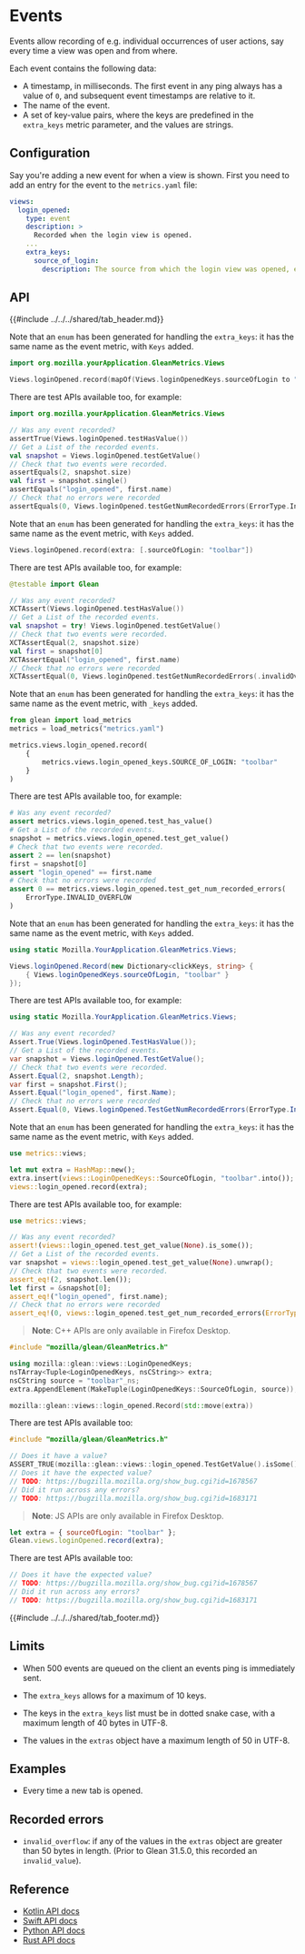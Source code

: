 # Events

Events allow recording of e.g. individual occurrences of user actions, say every time a view was open and from where.

Each event contains the following data:

- A timestamp, in milliseconds. The first event in any ping always has a value of `0`, and subsequent event timestamps are relative to it.
- The name of the event.
- A set of key-value pairs, where the keys are predefined in the `extra_keys` metric parameter, and the values are strings.

## Configuration

Say you're adding a new event for when a view is shown. First you need to add an entry for the event to the `metrics.yaml` file:

```YAML
views:
  login_opened:
    type: event
    description: >
      Recorded when the login view is opened.
    ...
    extra_keys:
      source_of_login:
        description: The source from which the login view was opened, e.g. "toolbar".
```

## API

{{#include ../../../shared/tab_header.md}}

<div data-lang="Kotlin" class="tab">

Note that an `enum` has been generated for handling the `extra_keys`: it has the same name as the event metric, with `Keys` added.

```Kotlin
import org.mozilla.yourApplication.GleanMetrics.Views

Views.loginOpened.record(mapOf(Views.loginOpenedKeys.sourceOfLogin to "toolbar"))
```

There are test APIs available too, for example:

```Kotlin
import org.mozilla.yourApplication.GleanMetrics.Views

// Was any event recorded?
assertTrue(Views.loginOpened.testHasValue())
// Get a List of the recorded events.
val snapshot = Views.loginOpened.testGetValue()
// Check that two events were recorded.
assertEquals(2, snapshot.size)
val first = snapshot.single()
assertEquals("login_opened", first.name)
// Check that no errors were recorded
assertEquals(0, Views.loginOpened.testGetNumRecordedErrors(ErrorType.InvalidOverflow))
```

</div>

<div data-lang="Swift" class="tab">

Note that an `enum` has been generated for handling the `extra_keys`: it has the same name as the event metric, with `Keys` added.

```Swift
Views.loginOpened.record(extra: [.sourceOfLogin: "toolbar"])
```

There are test APIs available too, for example:

```Kotlin
@testable import Glean

// Was any event recorded?
XCTAssert(Views.loginOpened.testHasValue())
// Get a List of the recorded events.
val snapshot = try! Views.loginOpened.testGetValue()
// Check that two events were recorded.
XCTAssertEqual(2, snapshot.size)
val first = snapshot[0]
XCTAssertEqual("login_opened", first.name)
// Check that no errors were recorded
XCTAssertEqual(0, Views.loginOpened.testGetNumRecordedErrors(.invalidOverflow))
```

</div>

<div data-lang="Python" class="tab">

Note that an `enum` has been generated for handling the `extra_keys`: it has the same name as the event metric, with `_keys` added.

```Python
from glean import load_metrics
metrics = load_metrics("metrics.yaml")

metrics.views.login_opened.record(
    {
        metrics.views.login_opened_keys.SOURCE_OF_LOGIN: "toolbar"
    }
)
```

There are test APIs available too, for example:

```Python
# Was any event recorded?
assert metrics.views.login_opened.test_has_value()
# Get a List of the recorded events.
snapshot = metrics.views.login_opened.test_get_value()
# Check that two events were recorded.
assert 2 == len(snapshot)
first = snapshot[0]
assert "login_opened" == first.name
# Check that no errors were recorded
assert 0 == metrics.views.login_opened.test_get_num_recorded_errors(
    ErrorType.INVALID_OVERFLOW
)
```

</div>

<div data-lang="C#" class="tab">

Note that an `enum` has been generated for handling the `extra_keys`: it has the same name as the event metric, with `Keys` added.

```C#
using static Mozilla.YourApplication.GleanMetrics.Views;

Views.loginOpened.Record(new Dictionary<clickKeys, string> {
    { Views.loginOpenedKeys.sourceOfLogin, "toolbar" }
});
```

There are test APIs available too, for example:

```C#
using static Mozilla.YourApplication.GleanMetrics.Views;

// Was any event recorded?
Assert.True(Views.loginOpened.TestHasValue());
// Get a List of the recorded events.
var snapshot = Views.loginOpened.TestGetValue();
// Check that two events were recorded.
Assert.Equal(2, snapshot.Length);
var first = snapshot.First();
Assert.Equal("login_opened", first.Name);
// Check that no errors were recorded
Assert.Equal(0, Views.loginOpened.TestGetNumRecordedErrors(ErrorType.InvalidOverflow));
```

</div>

<div data-lang="Rust" class="tab">

Note that an `enum` has been generated for handling the `extra_keys`: it has the same name as the event metric, with `Keys` added.

```rust
use metrics::views;

let mut extra = HashMap::new();
extra.insert(views::LoginOpenedKeys::SourceOfLogin, "toolbar".into());
views::login_opened.record(extra);
```

There are test APIs available too, for example:

```rust
use metrics::views;

// Was any event recorded?
assert!(views::login_opened.test_get_value(None).is_some());
// Get a List of the recorded events.
var snapshot = views::login_opened.test_get_value(None).unwrap();
// Check that two events were recorded.
assert_eq!(2, snapshot.len());
let first = &snapshot[0];
assert_eq!("login_opened", first.name);
// Check that no errors were recorded
assert_eq!(0, views::login_opened.test_get_num_recorded_errors(ErrorType::InvalidOverflow, None));
```

</div>

<div data-lang="C++" class="tab">

> **Note**: C++ APIs are only available in Firefox Desktop.

```c++
#include "mozilla/glean/GleanMetrics.h"

using mozilla::glean::views::LoginOpenedKeys;
nsTArray<Tuple<LoginOpenedKeys, nsCString>> extra;
nsCString source = "toolbar"_ns;
extra.AppendElement(MakeTuple(LoginOpenedKeys::SourceOfLogin, source));

mozilla::glean::views::login_opened.Record(std::move(extra))
```

There are test APIs available too:

```c++
#include "mozilla/glean/GleanMetrics.h"

// Does it have a value?
ASSERT_TRUE(mozilla::glean::views::login_opened.TestGetValue().isSome());
// Does it have the expected value?
// TODO: https://bugzilla.mozilla.org/show_bug.cgi?id=1678567
// Did it run across any errors?
// TODO: https://bugzilla.mozilla.org/show_bug.cgi?id=1683171
```

</div>

<div data-lang="JS" class="tab">

> **Note**: JS APIs are only available in Firefox Desktop.

```js
let extra = { sourceOfLogin: "toolbar" };
Glean.views.loginOpened.record(extra);
```

There are test APIs available too:

```js
// Does it have the expected value?
// TODO: https://bugzilla.mozilla.org/show_bug.cgi?id=1678567
// Did it run across any errors?
// TODO: https://bugzilla.mozilla.org/show_bug.cgi?id=1683171
```

</div>

{{#include ../../../shared/tab_footer.md}}

## Limits

* When 500 events are queued on the client an events ping is immediately sent.

* The `extra_keys` allows for a maximum of 10 keys.

* The keys in the `extra_keys` list must be in dotted snake case, with a maximum length of 40 bytes in UTF-8.

* The values in the `extras` object have a maximum length of 50 in UTF-8.
  
## Examples

* Every time a new tab is opened.

## Recorded errors

* `invalid_overflow`: if any of the values in the `extras` object are greater than 50 bytes in length.  (Prior to Glean 31.5.0, this recorded an `invalid_value`).
 
## Reference

* [Kotlin API docs](../../../javadoc/glean/mozilla.telemetry.glean.private/-event-metric-type/index.html)
* [Swift API docs](../../../swift/Classes/EventMetricType.html)
* [Python API docs](../../../python/glean/metrics/event.html)
* [Rust API docs](../../../docs/glean/private/event/struct.EventMetric.html)
